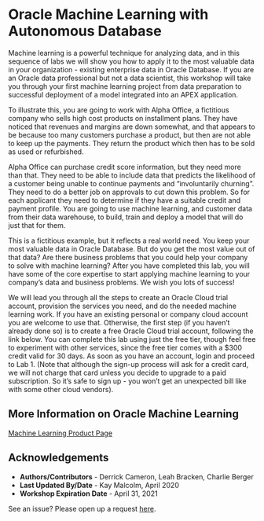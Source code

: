# Oracle Machine Learning with Autonomous Database

Machine learning is a powerful technique for analyzing data, and in this sequence of labs we will show you how to apply it to the most valuable data in your organization - existing enterprise data in Oracle Database. If you are an Oracle data professional but not a data scientist, this workshop will take you through your first machine learning project from data preparation to successful deployment of a model integrated into an APEX application.

To illustrate this, you are going to work with Alpha Office, a fictitious company who sells high cost products on installment plans. They have noticed that revenues and margins are down somewhat, and that appears to be because too many customers purchase a product, but then are not able to keep up the payments. They return the product which then has to be sold as used or refurbished. 

Alpha Office can purchase credit score information, but they need more than that. They need to be able to include data that predicts the likelihood of a customer being unable to continue payments and “involuntarily churning”. They need to do a better job on approvals to cut down this problem. So for each applicant they need to determine if they have a suitable credit and payment profile. You are going to use machine learning, and customer data from their data warehouse, to build, train and deploy a model that will do just that for them.

This is a fictitious example, but it reflects a real world need. You keep your most valuable data in Oracle Database. But do you get the most value out of that data? Are there business problems that you could help your company to solve with machine learning? After you have completed this lab, you will have some of the core expertise to start applying machine learning to your company’s data and business problems. We wish you lots of success!

We will lead you through all the steps to create an Oracle Cloud trial account, provision the services you need, and do the needed machine learning work. If you have an existing personal or company cloud account you are welcome to use that. Otherwise, the first step (if you haven’t already done so) is to create a free Oracle Cloud trial account, following the link below. You can complete this lab using just the free tier, though feel free to experiment with other services, since the free tier comes with a $300 credit valid for 30 days. As soon as you have an account, login and proceed to Lab 1. (Note that although the sign-up process will ask for a credit card, we will not charge that card unless you decide to upgrade to a paid subscription. So it’s safe to sign up - you won’t get an unexpected bill like with some other cloud vendors).

## More Information on Oracle Machine Learning

[Machine Learning Product Page](https://www.oracle.com/database/technologies/datawarehouse-bigdata/machine-learning.html)


## Acknowledgements

- **Authors/Contributors** - Derrick Cameron, Leah Bracken, Charlie Berger
- **Last Updated By/Date** - Kay Malcolm, April 2020
- **Workshop Expiration Date** - April 31, 2021

See an issue?  Please open up a request [here](https://github.com/oracle/learning-library/issues).
